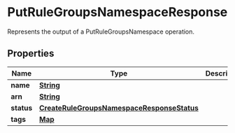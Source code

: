 

# PutRuleGroupsNamespaceResponse

Represents the output of a PutRuleGroupsNamespace operation.

## Properties

| Name | Type | Description | Notes |
|------------ | ------------- | ------------- | -------------|
|**name** | [**String**](String.md) |  |  |
|**arn** | [**String**](String.md) |  |  |
|**status** | [**CreateRuleGroupsNamespaceResponseStatus**](CreateRuleGroupsNamespaceResponseStatus.md) |  |  |
|**tags** | [**Map**](Map.md) |  |  [optional] |



